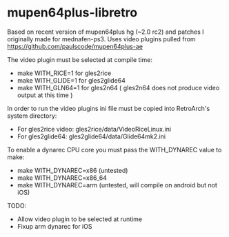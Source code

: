 mupen64plus-libretro
====================

Based on recent version of mupen64plus hg (~2.0 rc2) and patches I originally made for mednafen-ps3.
Uses video plugins pulled from https://github.com/paulscode/mupen64plus-ae

The video plugin must be selected at compile time:
* make WITH_RICE=1 for gles2rice
* make WITH_GLIDE=1 for gles2glide64
* make WITH_GLN64=1 for gles2n64 ( gles2n64 does not produce video output at this time )

In order to run the video plugins ini file must be copied into RetroArch's system directory:
* For gles2rice video: gles2rice/data/VideoRiceLinux.ini
* For gles2glide64: gles2glide64/data/Glide64mk2.ini

To enable a dynarec CPU core you must pass the WITH_DYNAREC value to make:
* make WITH_DYNAREC=x86 (untested)
* make WITH_DYNAREC=x86_64
* make WITH_DYNAREC=arm (untested, will compile on android but not iOS)

TODO:
* Allow video plugin to be selected at runtime
* Fixup arm dynarec for iOS

